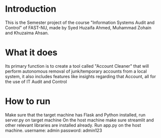 # Introduction

This is the Semester project of the course "Information Systems Audit and Control" of FAST-NU, made by
Syed Huzaifa Ahmed, Muhammad Zohain and Khuzaima Ahsan.

# What it does

Its primary function is to create a tool called "Account Cleaner" that will perform autonomous removal of junk/temporary accounts from a local system,
it also includes features like insights regarding that Account, all for the use of IT Audit and Control

# How to run

Make sure that the target machine has Flask and Python installed, run server.py on target machine
On the host machine make sure streamlit and other relevant libraries are installed already.
Run app.py on the host machine.
username: admin
password: admin123


